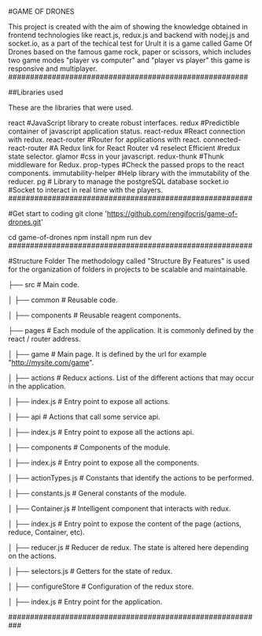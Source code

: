 #GAME OF DRONES

This project is created with the aim of showing the knowledge obtained in frontend technologies like react.js, redux.js and backend with nodej.js and socket.io, as a part of the techical test for UruIt  it is a game called Game Of Drones based on the famous game rock, paper or scissors, which includes two game modes "player vs computer" and "player vs player" this game is responsive and multiplayer.
#######################################################

##Libraries used

These are the libraries that were used.

react                   #JavaScript library to create robust interfaces.
redux                   #Predictible container of javascript application status.
react-redux             #React connection with redux.
react-router            #Router for applications with react.
connected-react-router  #A Redux link for React Router v4
reselect Efficient      #redux state selector.
glamor                  #css in your javascript.
redux-thunk             #Thunk middleware for Redux.
prop-types              #Check the passed props to the react components.
immutability-helper     #Help library with the immutability of the reducer.
pg                      # Library to manage the postgreSQL database
socket.io               #Socket to interact in real time with the players.
########################################################

#Get start to coding
git clone 'https://github.com/rengifocris/game-of-drones.git'

cd game-of-drones
npm install
npm run dev
########################################################

#Structure Folder
The methodology called "Structure By Features" is used for the organization of folders in projects to be scalable and maintainable.

├── src               # Main code.

│ ├── common          # Reusable code.

│ ├── components      # Reusable reagent components.

├── pages             # Each module of the application. It is commonly defined by the react / router address.

│ ├── game            # Main page. It is defined by the url for example "http://mysite.com/game".

│ ├── actions         # Reducx actions. List of the different actions that may occur in the application.

│ ├── index.js        # Entry point to expose all actions.

│ ├── api             # Actions that call some service api.

│ ├── index.js        # Entry point to expose all the actions api.

│ ├── components      # Components of the module.

│ ├── index.js        # Entry point to expose all the components.

│ ├── actionTypes.js  # Constants that identify the actions to be performed.

│ ├── constants.js    # General constants of the module.

│ ├── Container.js    # Intelligent component that interacts with redux.

│ ├── index.js        # Entry point to expose the content of the page (actions, reduce, Container, etc).

│ ├── reducer.js      # Reducer de redux. The state is altered here depending on the actions.

│ ├── selectors.js    # Getters for the state of redux.

│ ├── configureStore  # Configuration of the redux store.

│ ├── index.js        # Entry point for the application.

###########################################################



